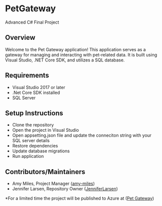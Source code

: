 # PetGateway
Advanced C# Final Project

## Overview
Welcome to the Pet Gateway application! This application serves as a gateway for managing and interacting with pet-related data. It is built using Visual Studio, .NET Core SDK, and utilizes a SQL database.

## Requirements
  - Visual Studio 2017 or later
  - .Net Core SDK installed
  - SQL Server

## Setup Instructions
  - Clone the repository
  - Open the project in Visual Studio
  - Open appsetting.json file and update the conneciton string with your SQL server details
  - Restore dependencies
  - Update database migrations
  - Run application

## Contributors/Maintainers
  - Amy Miles, Project Manager ([amy-miles](https://github.com/amy-miles))
  - Jennifer Larsen, Repository Owner ([JenniferLarsen](https://github.com/JenniferLarsen))

*For a limited time the project will be published to Azure at ([Pet Gateway](https://cis174jldillinger.azurewebsites.net))

